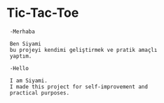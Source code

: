 # Tic-Tac-Toe
     -Merhaba

     Ben Siyami 
     bu projeyi kendimi geliştirmek ve pratik amaçlı      
     yaptım.

     -Hello

     I am Siyami.
     I made this project for self-improvement and 
     practical purposes.

 
